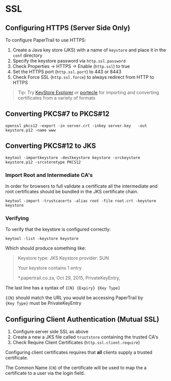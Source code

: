 # SSL

## Configuring HTTPS (Server Side Only)

To configure PaperTrail to use HTTPS:

1. Create a Java key store (JKS) with a name of `keystore` and place it in the `conf` directory
2. Specify the keystore password via `http.ssl.password`
3. Check Properties -> HTTPS -> Enable (`http.ssl`) to true
4. Set the HTTPS port (`http.ssl.port`) to 443 or 8443
5. Check Force SSL (`http.ssl.force`) to always redirect from HTTP to HTTPS

> Tip: Try [KeyStore Explorer](http://keystore-explorer.org/) or [portecle](http://portecle.sourceforge.net/) for importing and converting certificates from a variety of formats

## Converting PKCS#7 to PKCS#12

`openssl pkcs12 -export -in server.crt -inkey server.key   -out keystore.p12 -name www`

## Converting PKCS#12 to JKS

`keytool -importkeystore -destkeystore keystore -srckeystore keystore.p12 -srcstoretype PKCS12`


### Import Root and Intermediate CA's

In order for browsers to full validate a certificate all the intermediate and root certificates should be bundled in the JKS certificate chain.

`keytool -import -trustcacerts -alias root -file root.crt -keystore keystore`


### Verifying

To verify that the keystore is configured correctly:

`keytool -list -keystore keystore` 

Which should produce something like:

>Keystore type: JKS
>Keystore provider: SUN
>
>Your keystore contains 1 entry
>
>*.papertrail.co.za, Oct 29, 2015, PrivateKeyEntry, 

The last line has a syntax of `{CN} {Expiry} {Key Type}`  

`{CN}` should match the URL you would be accessing PaperTrail by  
`{Key Type}` must be PrivateKeyEntry  

## Configuring Client Authentication (Mutual SSL)

1. Configure server side SSL as above
2. Create a new a JKS file called `truststore` containing the trusted CA's
3. Check Require Client Certificates (`http.ssl.client.require`)

Configuring client certificates requires that **all** clients supply a trusted certificate.

The Common Name (`CN`) of the certificate will be used to map the a certificate to a user via the login field.
